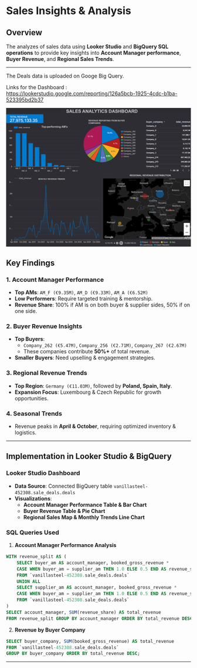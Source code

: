 # **Sales Insights & Analysis**

## **Overview**

The analyzes of sales data using **Looker Studio** and **BigQuery SQL operations** to provide key insights into **Account Manager performance**, **Buyer Revenue**, and **Regional Sales Trends**.

---
The Deals data is uploaded on Googe Big Query.

Links for the Dashboard : https://lookerstudio.google.com/reporting/126a5bcb-1925-4cdc-b1ba-523395bd2b37

![Alt Text](Resources/Dashboard.png)

## **Key Findings**

### **1. Account Manager Performance**

- **Top AMs**: `AM_F (€9.35M)`, `AM_D (€9.33M)`, `AM_A (€6.52M)`
- **Low Performers**: Require targeted training & mentorship.
- **Revenue Share**: 100% if AM is on both buyer & supplier sides, 50% if on one side.

### **2. Buyer Revenue Insights**

- **Top Buyers**:
  - `Company_262 (€5.47M)`, `Company_256 (€2.71M)`, `Company_267 (€2.67M)`
  - These companies contribute **50%+** of total revenue.
- **Smaller Buyers**: Need upselling & engagement strategies.

### **3. Regional Revenue Trends**

- **Top Region**: `Germany (€11.03M)`, followed by **Poland, Spain, Italy**.
- **Expansion Focus**: Luxembourg & Czech Republic for growth opportunities.

### **4. Seasonal Trends**

- Revenue peaks in **April & October**, requiring optimized inventory & logistics.

---

## **Implementation in Looker Studio & BigQuery**

### **Looker Studio Dashboard**

- **Data Source**: Connected BigQuery table `vanillasteel-452308.sale_deals.deals`
- **Visualizations**:
  - **Account Manager Performance Table & Bar Chart**
  - **Buyer Revenue Table & Pie Chart**
  - **Regional Sales Map & Monthly Trends Line Chart**

### **SQL Queries Used**

1. **Account Manager Performance Analysis**

```sql
WITH revenue_split AS (
    SELECT buyer_am AS account_manager, booked_gross_revenue * 
    CASE WHEN buyer_am = supplier_am THEN 1.0 ELSE 0.5 END AS revenue_share
    FROM `vanillasteel-452308.sale_deals.deals`
    UNION ALL
    SELECT supplier_am AS account_manager, booked_gross_revenue * 
    CASE WHEN buyer_am = supplier_am THEN 1.0 ELSE 0.5 END AS revenue_share
    FROM `vanillasteel-452308.sale_deals.deals`
)
SELECT account_manager, SUM(revenue_share) AS total_revenue 
FROM revenue_split GROUP BY account_manager ORDER BY total_revenue DESC;
```

2. **Revenue by Buyer Company**

```sql
SELECT buyer_company, SUM(booked_gross_revenue) AS total_revenue 
FROM `vanillasteel-452308.sale_deals.deals` 
GROUP BY buyer_company ORDER BY total_revenue DESC;
```

---

